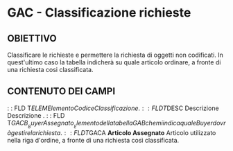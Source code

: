# GAC - Classificazione richieste
## OBIETTIVO
Classificare le richieste e permettere la richiesta di oggetti non codificati. In quest'ultimo caso la tabella indicherà su quale articolo ordinare, a fronte di una richiesta cosi classificata.
## CONTENUTO DEI CAMPI
 :  : FLD T$ELEM Elemento
Codice Classificazione.
 :  : FLD T$DESC Descrizione
Descrizione .
 :  : FLD T$GACB __Buyer Assegnato__
Elemento della tabella GAB che mi indica quale Buyer dovrà gestire la richiesta.
 :  : FLD T$GACA __Articolo Assegnato__
Articolo utilizzato nella riga d'ordine, a fronte di una richiesta così classificata.
